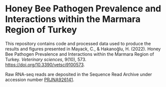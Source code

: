 # Honey Bee Pathogen Prevalence and Interactions within the Marmara Region of Turkey
This repository contains code and processed data used to produce the results and figures presented in Mayack, C., & Hakanoğlu, H. (2022). Honey Bee Pathogen Prevalence and Interactions within the Marmara Region of Turkey. <i>Veterinary sciences</i>, 9(10), 573. https://doi.org/10.3390/vetsci9100573.

Raw RNA-seq reads are deposited in the Sequence Read Archive under accession number [PRJNA926141](https://www.ncbi.nlm.nih.gov/bioproject/PRJNA926141/).
